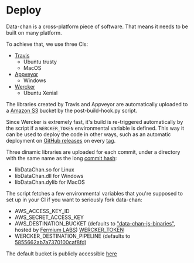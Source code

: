 # Deploy

Data-chan is a cross-platform piece of software. 
That means it needs to be built on many platform. 

To achieve that, we use three CIs:

* [Travis](https://travis-ci.org/)
  * Ubuntu trusty
  * MacOS
* [Appveyor](https://www.appveyor.com/)
  * Windows
* [Wercker](http://www.wercker.com/)
  * Ubuntu Xenial

The libraries created by Travis and Appveyor are automatically uploaded to a [Amazon S3](https://aws.amazon.com/s3/) bucket by the post-build-hook.py script.

Since Wercker is extremely fast, it's build is re-triggered automatically by the script if a `WERCKER_TOKEN` environmental variable is defined. This way it can be used to deploy the code in other ways, such as an automatic deployment on [GitHub releases](https://help.github.com/articles/about-releases/) on every [tag](https://git-scm.com/book/en/v2/Git-Basics-Tagging).

Three dinamic libraries are uploaded for each commit, under a directory with the same name as the long [commit hash](https://git-scm.com/book/it/v2/Git-Basics-Viewing-the-Commit-History):

* libDataChan.so for Linux
* libDataChan.dll for Windows
* libDataChan.dylib for MacOS

The script fetches a few environmental variables that you're supposed to set up in your CI if you want to seriously fork data-chan:

* AWS_ACCESS_KEY_ID
* AWS_SECRET_ACCESS_KEY
* AWS_DESTINATION_BUCKET (defaults to ["data-chan-js-binaries"](https://data-chan-js-binaries.s3.amazonaws.com/index.html), hosted by [Fermium LABS](https://fermiumlabs.com)) [WERCKER_TOKEN](http://devcenter.wercker.com/docs/api/getting-started/authentication)
* WERCKER_DESTINATION_PIPELINE (defaults to [5855662ab7a7370100caf8fd](https://app.wercker.com/fermiumlabs/data-chan/runs)) 

The default bucket is publicly accessible [here](https://data-chan-js-binaries.s3.amazonaws.com/index.html)
